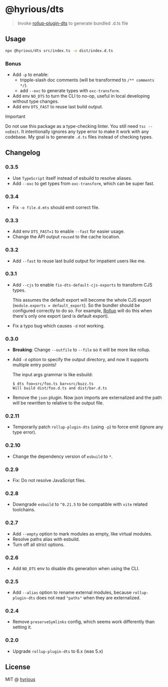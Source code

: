 # @hyrious/dts

> Invoke [rollup-plugin-dts](https://github.com/Swatinem/rollup-plugin-dts) to generate bundled .d.ts file

## Usage

```bash
npx @hyrious/dts src/index.ts -o dist/index.d.ts
```

### Bonus

- Add `-p` to enable:
  - tripple-slash doc comments (will be transformed to `/** comments */`).
  - add `--oxc` to generate types with `oxc-transform`.
- Add env `NO_DTS` to turn the CLI to no-op, useful in local developing without type changes.
- Add env `DTS_FAST` to reuse last build output.

> [!IMPORTANT]
> Do not use this package as a type-checking linter. You still need `tsc --noEmit`.
> It intentionally ignores any type error to make it work with any codebase.
> My goal is to generate `.d.ts` files instead of checking types.

## Changelog

### 0.3.5

- Use `TypeScript` itself instead of esbuild to resolve aliases.
- Add `--oxc` to get types from `oxc-transform`, which can be super fast.

### 0.3.4

- Fix `-o file.d.mts` should emit correct file.

### 0.3.3

- Add env `DTS_FAST=1` to enable `--fast` for easier usage.
- Change the API output `reused` to the cache location.

### 0.3.2

- Add `--fast` to reuse last build output for impatient users like me.

### 0.3.1

- Add `--cjs` to enable `fix-dts-default-cjs-exports` to transform CJS types.

  This assumes the default export will become the whole CJS export (`module.exports = default_export`). So the bundler should be configured correctly to do so. For example, [Rollup](https://rollupjs.org/repl/?shareable=JTdCJTIyZXhhbXBsZSUyMiUzQSUyMiUyMiUyQyUyMm1vZHVsZXMlMjIlM0ElNUIlN0IlMjJjb2RlJTIyJTNBJTIyZnVuY3Rpb24lMjBmb28oKSUyMCU3QiU1Q24lMjAlMjByZXR1cm4lMjAxJTVDbiU3RCU1Q24lNUNuZXhwb3J0JTIwZGVmYXVsdCUyMGZvbyUyMiUyQyUyMmlzRW50cnklMjIlM0F0cnVlJTJDJTIybmFtZSUyMiUzQSUyMm1haW4uanMlMjIlN0QlNUQlMkMlMjJvcHRpb25zJTIyJTNBJTdCJTIyb3V0cHV0JTIyJTNBJTdCJTIyZm9ybWF0JTIyJTNBJTIyY2pzJTIyJTdEJTdEJTdE) will do this when there's only one export (and is default export).

- Fix a typo bug which causes `-d` not working.

### 0.3.0

- **Breaking**: Change `--outfile` to `--file` so it will be more like rollup.

- Add `-d` option to specify the output directory, and now it supports multiple entry points!

  The input args grammar is like esbuild:

  ```console
  $ dts foo=src/foo.ts bar=src/buzz.ts
  Will build dist/foo.d.ts and dist/bar.d.ts
  ```

- Remove the `json` plugin. Now json imports are externalized and the path will be rewritten to relative to the output file.

### 0.2.11

- Temporarily patch `rollup-plugin-dts` (using `-p`) to force emit (ignore any type error).

### 0.2.10

- Change the dependency version of `esbuild` to `*`.

### 0.2.9

- Fix: Do not resolve JavaScript files.

### 0.2.8

- Downgrade `esbuild` to `^0.21.5` to be compatible with `vite` related toolchains.

### 0.2.7

- Add `--empty` option to mark modules as empty, like virtual modules.
- Resolve paths alias with esbuild.
- Turn off all strict options.

### 0.2.6

- Add `NO_DTS` env to disable dts generation when using the CLI.

### 0.2.5

- Add `--alias` option to rename external modules, because `rollup-plugin-dts` does not read `"paths"` when they are externalized.

### 0.2.4

- Remove `preserveSymlinks` config, which seems work differently than setting it.

### 0.2.0

- Upgrade `rollup-plugin-dts` to 6.x (was 5.x)

## License

MIT @ [hyrious](https://github.com/hyrious)
